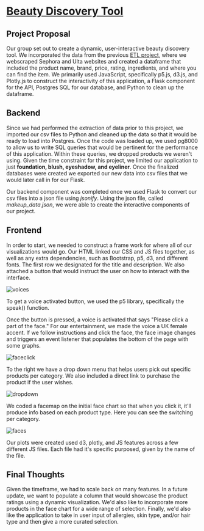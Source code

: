 # [Beauty Discovery Tool](https://beauty-application.herokuapp.com/) 

## Project Proposal

Our group set out to create a dynamic, user-interactive beauty discovery tool. We incorporated the data from the previous [ETL project](https://github.com/nawdah/cosmetics-proj), where we webscraped Sephora and Ulta websites and created a dataframe that included the product name, brand, price, rating, ingredients, and where you can find the item. We primarily used JavaScript, specifically p5.js, d3.js, and Plotly.js to construct the interactivity of this application, a Flask component for the API, Postgres SQL for our database, and Python to clean up the dataframe. 

## Backend

Since we had performed the extraction of data prior to this project, we imported our csv files to Python and cleaned up the data so that it would be ready to load into Postgres. Once the code was loaded up, we used pg8000 to allow us to write SQL queries that would be pertinent for the performance of this application. Within these queries, we dropped products we weren't using. Given the time constraint for this project, we limited our application to just **foundation, blush, eyeshadow, and eyeliner**. Once the finalized databases were created we exported our new data into csv files that we would later call in for our Flask.

Our backend component was completed once we used Flask to convert our csv files into a json file using *jsonify*. Using the json file, called *makeup_data.json*, we were able to create the interactive components of our project. 

## Frontend 

In order to start, we needed to construct a frame work for where all of our visualizations would go. Our HTML linked our CSS and JS files together, as well as any extra dependencies, such as Bootstrap, p5, d3, and different fonts. The first row we designated for the title and description. We also attached a button that would instruct the user on how to interact with the interface. 

![voices](https://github.com/nawdah/project-2/blob/master/static/images/voice.gif)

To get a voice activated button, we used the p5 library, specifically the speak() function. 

Once the button is pressed, a voice is activated that says "Please click a part of the face." For our entertainment, we made the voice a UK female accent. If we follow instructions and click the face, the face image changes and triggers an event listener that populates the bottom of the page with some graphs. 

![faceclick](https://github.com/nawdah/project-2/blob/master/static/images/click_for_instructions.gif)

To the right we have a drop down menu that helps users pick out specific products per category. We also included a direct link to purchase the product if the user wishes. 

![dropdown](https://github.com/nawdah/project-2/blob/master/static/images/drop_down.gif)

We coded a facemap on the initial face chart so that when you click it, it'll produce info based on each product type. Here you can see the switching per category.

![faces](https://github.com/nawdah/project-2/blob/master/static/images/faces.gif)

Our plots were created used d3, plotly, and JS features across a few different JS files. Each file had it's specific purposed, given by the name of the file. 

## Final Thoughts

Given the timeframe, we had to scale back on many features. In a future update, we want to populate a column that would showcase the product ratings using a dynamic visualization. We'd also like to incorporate more products in the face chart for a wide range of selection. Finally, we'd also like the application to take in user input of allergies, skin type, and/or hair type and then give a more curated selection. 


